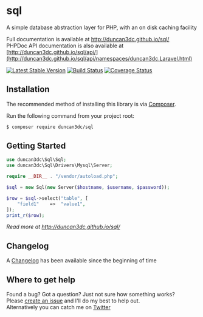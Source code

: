 # sql
A simple database abstraction layer for PHP, with an on disk caching facility

Full documentation is available at http://duncan3dc.github.io/sql/  
PHPDoc API documentation is also available at [http://duncan3dc.github.io/sql/api/](http://duncan3dc.github.io/sql/api/namespaces/duncan3dc.Laravel.html)  

[![Latest Stable Version](https://poser.pugx.org/duncan3dc/sql/version.svg)](https://packagist.org/packages/duncan3dc/sql)
[![Build Status](https://travis-ci.org/duncan3dc/sql.svg?branch=master)](https://travis-ci.org/duncan3dc/sql)
[![Coverage Status](https://coveralls.io/repos/github/duncan3dc/sql/badge.svg)](https://coveralls.io/github/duncan3dc/sql)


## Installation

The recommended method of installing this library is via [Composer](//getcomposer.org/).

Run the following command from your project root:

```bash
$ composer require duncan3dc/sql
```


## Getting Started

```php
use duncan3dc\Sql\Sql;
use duncan3dc\Sql\Drivers\Mysql\Server;

require __DIR__ . "/vendor/autoload.php";

$sql = new Sql(new Server($hostname, $username, $password));

$row = $sql->select("table", [
    "field1"    =>  "value1",
]);
print_r($row);
```

_Read more at http://duncan3dc.github.io/sql/_  


## Changelog
A [Changelog](CHANGELOG.md) has been available since the beginning of time


## Where to get help
Found a bug? Got a question? Just not sure how something works?  
Please [create an issue](//github.com/duncan3dc/sql/issues) and I'll do my best to help out.  
Alternatively you can catch me on [Twitter](https://twitter.com/duncan3dc)
